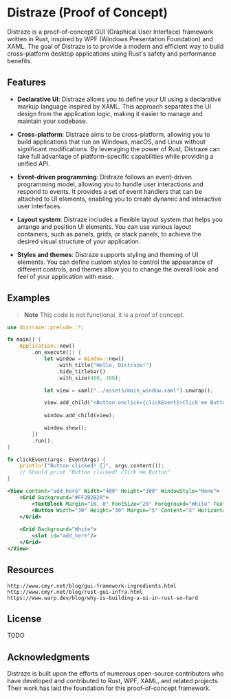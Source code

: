 # Distraze (Proof of Concept)

Distraze is a proof-of-concept GUI (Graphical User Interface) framework written in Rust, inspired by WPF (Windows Presentation Foundation) and XAML. The goal of Distraze is to provide a modern and efficient way to build cross-platform desktop applications using Rust's safety and performance benefits.

## Features

- **Declarative UI**: Distraze allows you to define your UI using a declarative markup language inspired by XAML. This approach separates the UI design from the application logic, making it easier to manage and maintain your codebase.

- **Cross-platform**: Distraze aims to be cross-platform, allowing you to build applications that run on Windows, macOS, and Linux without significant modifications. By leveraging the power of Rust, Distraze can take full advantage of platform-specific capabilities while providing a unified API.

- **Event-driven programming**: Distraze follows an event-driven programming model, allowing you to handle user interactions and respond to events. It provides a set of event handlers that can be attached to UI elements, enabling you to create dynamic and interactive user interfaces.

- **Layout system**: Distraze includes a flexible layout system that helps you arrange and position UI elements. You can use various layout containers, such as panels, grids, or stack panels, to achieve the desired visual structure of your application.

- **Styles and themes**: Distraze supports styling and theming of UI elements. You can define custom styles to control the appearance of different controls, and themes allow you to change the overall look and feel of your application with ease.

## Examples
> **Note**
> This code is not functional, it is a proof of concept.
```rust
use distraze::prelude::*;

fn main() {
    Application::new()
        .on_execute(|| {
            let window = Window::new()
                .with_title("Hello, Distraze!")
                .hide_titlebar()
                .with_size(400, 300);

            let view = xaml("../assets/main_window.xaml").unwrap();

            view.add_child("<Button onclick={clickEvent}>Click me Button</Button>");
            
            window.add_child(view);

            window.show();
        })
        .run();
}

fn clickEvent(args: EventArgs) {
    println!("Button clicked! {}", args.content());
    // Should print "Button clicked! Click me Button"
}
```
```xml
<View content="add_here" Width="400" Height="300" WindowStyle="None">
    <Grid Background="#FF2B2B2B">
        <TextBlock Margin="10, 0" FontSize="20" Foreground="White" Text="Hello, Distraze!" />
        <Button Width="30" Height="30" Margin="5" Content="X" HorizontalAlignment="Right" VerticalAlignment="Center" />
    </Grid>
    
    <Grid Background="White">
        <slot id="add_here"/>
    </Grid>
</View>
```

## Resources
```
http://www.cmyr.net/blog/gui-framework-ingredients.html
http://www.cmyr.net/blog/rust-gui-infra.html
https://www.warp.dev/blog/why-is-building-a-ui-in-rust-so-hard
```

## License
TODO

## Acknowledgments

Distraze is built upon the efforts of numerous open-source contributors who have developed and contributed to Rust, WPF, XAML, and related projects. Their work has laid the foundation for this proof-of-concept framework.